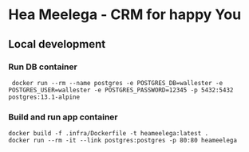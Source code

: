 # Hea Meelega - CRM for happy You

## Local development

### Run DB container

     docker run --rm --name postgres -e POSTGRES_DB=wallester -e POSTGRES_USER=wallester -e POSTGRES_PASSWORD=12345 -p 5432:5432 postgres:13.1-alpine

### Build and run app container

    docker build -f .infra/Dockerfile -t heameelega:latest .
    docker run --rm -it --link postgres:postgres -p 80:80 heameelega
